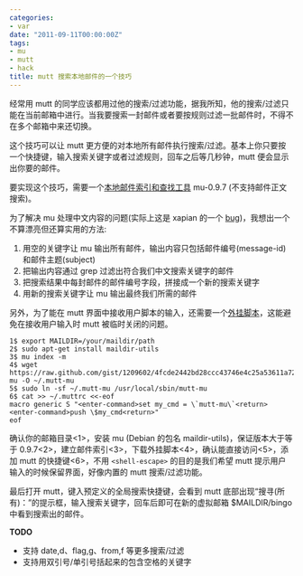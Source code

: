 ```yaml
---
categories:
- var
date: "2011-09-11T00:00:00Z"
tags:
- mu
- mutt
- hack
title: mutt 搜索本地邮件的一个技巧
---
```


经常用 mutt 的同学应该都用过他的搜索/过滤功能，据我所知，他的搜索/过滤只能在当前邮箱中进行。当我要搜索一封邮件或者要按规则过滤一批邮件时，不得不在多个邮箱中来还切换。

这个技巧可以让 mutt 更方便的对本地所有邮件执行搜索/过滤。基本上你只要按一个快捷键，输入搜索关键字或者过滤规则，回车之后等几秒钟，mutt 便会显示出你要的邮件。

要实现这个技巧，需要一个[本地邮件索引和查找工具][1] mu-0.9.7 (不支持邮件正文搜索)。

为了解决 mu 处理中文内容的问题(实际上这是 xapian 的一个 [bug][2])，我想出一个不算漂亮但还算实用的方法:

1. 用空的关键字让 mu 输出所有邮件，输出内容只包括邮件编号(message-id)和邮件主题(subject)
2. 把输出内容通过 grep 过滤出符合我们中文搜索关键字的邮件
3. 把搜索结果中每封邮件的邮件编号字段，拼接成一个新的搜索关键字
4. 用新的搜索关键字让 mu 输出最终我们所需的邮件

另外，为了能在 mutt 界面中接收用户脚本的输入，还需要一个[外挂脚本][3]，这能避免在接收用户输入时 mutt 被临时关闭的问题。
    
    1$ export MAILDIR=/your/maildir/path
    2$ sudo apt-get install maildir-utils
    3$ mu index -m
    4$ wget https://raw.github.com/gist/1209602/4fcde2442bd28ccc43746e4c25a53611a729286d/mutt-mu -O ~/.mutt-mu
    5$ sudo ln -sf ~/.mutt-mu /usr/local/sbin/mutt-mu
    6$ cat >> ~/.muttrc <<-eof
    macro generic S "<enter-command>set my_cmd = \`mutt-mu\`<return><enter-command>push \$my_cmd<return>"
    eof

确认你的邮箱目录<1>，安装 mu (Debian 的包名 maildir-utils)，保证版本大于等于 0.9.7<2>，建立邮件索引<3>，下载外挂脚本<4>，确认能直接访问<5>，添加 mutt 的快捷键<6>，不用 `<shell-escape>` 的目的是我们希望 mutt 提示用户输入的时候保留界面，好像内置的 mutt 搜索/过滤功能。

最后打开 mutt，键入预定义的全局搜索快捷键，会看到 mutt 底部出现“搜寻(所有)：”的提示框，输入搜索关键字，回车后即可在新的虚拟邮箱 $MAILDIR/bingo 中看到搜索出的邮件。

**TODO**

 * 支持 date,d、flag,g、from,f 等更多搜索/过滤
 * 支持用双引号/单引号括起来的包含空格的关键字

[1]: http://du1ab.one/2011/lib/本地邮件索引和查找工具.html
[2]: http://trac.xapian.org/ticket/180
[3]: https://gist.github.com/1209602
